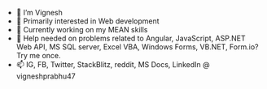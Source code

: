 - 👋 I’m Vignesh
- 👀 Primarily interested in Web development
- 🌱 Currently working on my MEAN skills
- 💞️ Help needed on problems related to Angular, JavaScript, ASP.NET Web API, MS SQL server, Excel VBA, Windows Forms, VB.NET, Form.io? Try me once.
- 📫 IG, FB, Twitter, StackBlitz, reddit, MS Docs, LinkedIn @ vigneshprabhu47
